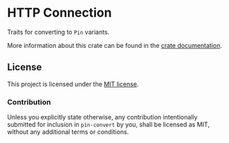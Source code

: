 # HTTP Connection

Traits for converting to `Pin` variants.

More information about this crate can be found in the [crate
documentation][dox].

[dox]: https://docs.rs/pin-convert/0.1.0/pin-convert

## License

This project is licensed under the [MIT license](LICENSE).

### Contribution

Unless you explicitly state otherwise, any contribution intentionally submitted
for inclusion in `pin-convert` by you, shall be licensed as MIT, without
any additional terms or conditions.
